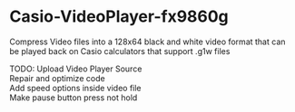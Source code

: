 # Casio-VideoPlayer-fx9860g
Compress Video files into a 128x64 black and white video format that can be played back on Casio calculators that support .g1w files 

TODO:
Upload Video Player Source <br>Repair and optimize code
<br>Add speed options inside video file
<br>Make pause button press not hold
